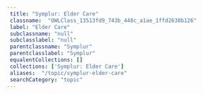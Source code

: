```yaml
--- 
 title: "Symplur: Elder Care" 
 classname:  "OWLClass_13513fd9_743b_448c_a1ae_1ffd2638b126" 
 label: "Elder Care" 
 subclassname: "null" 
 subclasslabel: "null" 
 parentclassname: "Symplur" 
 parentclasslabel: "Symplur" 
 equalentCollections: [] 
 collections: ['Symplur: Elder Care']
 aliases:  "/topic/symplur-elder-care"  
 searchCategory: "topic" 
---
```

